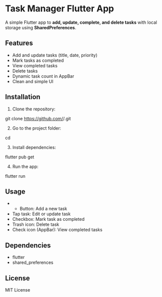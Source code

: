 # Task Manager Flutter App

A simple Flutter app to **add, update, complete, and delete tasks** with local storage using **SharedPreferences**.

## Features

- Add and update tasks (title, date, priority)
- Mark tasks as completed
- View completed tasks
- Delete tasks
- Dynamic task count in AppBar
- Clean and simple UI

## Installation

1. Clone the repository:

git clone https://github.com/<your-username>/<repo-name>.git


2. Go to the project folder:

cd <repo-name>

3. Install dependencies:

flutter pub get

4. Run the app:

flutter run


## Usage

- + Button: Add a new task
- Tap task: Edit or update task
- Checkbox: Mark task as completed
- Trash icon: Delete task
- Check icon (AppBar): View completed tasks

## Dependencies

- flutter
- shared_preferences

## License

MIT License
